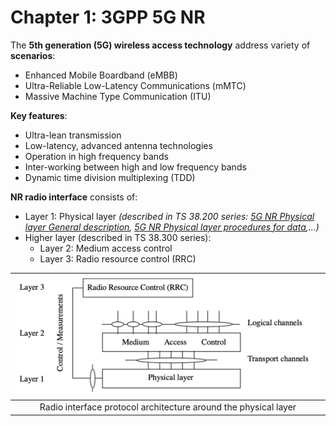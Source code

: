 # Chapter 1: 3GPP 5G NR
The **5th generation (5G) wireless access technology** address variety of **scenarios**:
- Enhanced Mobile Boardband (eMBB)
- Ultra-Reliable Low-Latency Communications (mMTC)
- Massive Machine Type Communication (ITU)

**Key features**:
- Ultra-lean transmission
- Low-latency, advanced antenna technologies
- Operation in high frequency bands
- Inter-working between high and low frequency bands
- Dynamic time division multiplexing (TDD)

**NR radio interface** consists of:
- Layer 1: Physical layer *(described in TS 38.200 series: [5G NR Physical layer General description](../Docs/5G%20NR%20Physical%20layer%20General%20description.pdf), [5G NR Physical layer procedures for data](),...)*
- Higher layer (described in TS 38.300 series):
    - Layer 2: Medium access control
    - Layer 3: Radio resource control (RRC)

|![](../Imgs/Chapter1/Radio%20interface%20protocol%20architecture%20around%20the%20physical%20layer.png)|
|:-:|
|Radio interface protocol architecture around the physical layer|
